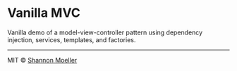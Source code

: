 # Vanilla MVC

Vanilla demo of a model-view-controller pattern using dependency injection, services, templates, and factories.

----

MIT © [Shannon Moeller](http://shannonmoeller.com)
